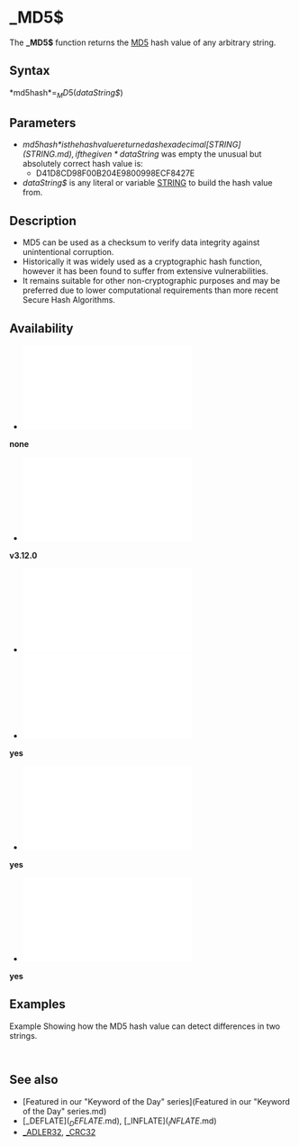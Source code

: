 # _MD5$

The **_MD5$** function returns the [MD5](MD5.md) hash value of any arbitrary string.

  

## Syntax

*md5hash$* = _MD5$(*dataString$*)
  

## Parameters

* *md5hash$* is the hash value returned as hexadecimal [STRING](STRING.md), if the given *dataString$* was empty the unusual but absolutely correct hash value is:
	+ D41D8CD98F00B204E9800998ECF8427E
* *dataString$* is any literal or variable [STRING](STRING.md) to build the hash value from.

  

## Description

* MD5 can be used as a checksum to verify data integrity against unintentional corruption.
* Historically it was widely used as a cryptographic hash function, however it has been found to suffer from extensive vulnerabilities.
* It remains suitable for other non-cryptographic purposes and may be preferred due to lower computational requirements than more recent Secure Hash Algorithms.

  

## Availability

* [![none](![none.md)](File:Qb64.png "none")

**none**
* [![v3.12.0](![v3.12.0.md)](File:Qbpe.png "v3.12.0")

**v3.12.0**
* [![Apix.png](![Apix.png.md)](File:Apix.png)
* [![yes](![yes.md)](File:Win.png "yes")

**yes**
* [![yes](![yes.md)](File:Lnx.png "yes")

**yes**
* [![yes](![yes.md)](File:Osx.png "yes")

**yes**

  

## Examples

Example
Showing how the MD5 hash value can detect differences in two strings.

``` 'this is the correct text t$ = "QB64 Phoenix Edition" [PRINT](PRINT.md) "Correct Text: "; t$ [PRINT](PRINT.md) "    MD5 hash: "; _MD5$(t$) [PRINT](PRINT.md) 'this text differs in just 1 bit from the above, by changing 4 to 5 'ASC("4") = 52 = &B00110100 'ASC("5") = 53 = &B00110101 t$ = "QB65 Phoenix Edition" [PRINT](PRINT.md) "Mangled Text: "; t$ [PRINT](PRINT.md) "    MD5 hash: "; _MD5$(t$) [END](END.md)  
```

``` Correct Text: QB64 Phoenix Edition     MD5 hash: E512ECA19E9487D7C2F564E848314238  Mangled Text: QB65 Phoenix Edition     MD5 hash: 3EF03E7B0DB46F7D1FA6B9626563C10B  
```

  

## See also

* [Featured in our "Keyword of the Day" series](Featured in our "Keyword of the Day" series.md)
* [_DEFLATE$](_DEFLATE$.md), [_INFLATE$](_INFLATE$.md)
* [_ADLER32](_ADLER32.md), [_CRC32](_CRC32.md)

  
